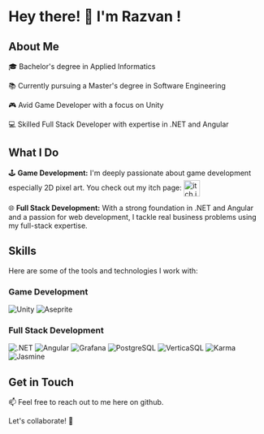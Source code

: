 # Hey there! 👋 I'm Razvan !

## About Me

🎓 Bachelor's degree in Applied Informatics

📚 Currently pursuing a Master's degree in Software Engineering

🎮 Avid Game Developer with a focus on Unity

💻 Skilled Full Stack Developer with expertise in .NET and Angular


## What I Do

🕹️ **Game Development:** I'm deeply passionate about game development especially 2D pixel art. You check out my itch page: <a target="_blank" rel="noopener noreferrer" href="https://xpanderex.itch.io">
  <img align="center" alt="itch.io" width="32px" src="https://static-00.iconduck.com/assets.00/itch-io-icon-2048x2048-i6hzclad.png" />
</a> 

🌐 **Full Stack Development:** With a strong foundation in .NET and Angular and a passion for web development, I tackle real business problems using my full-stack expertise.

## Skills

Here are some of the tools and technologies I work with:

### Game Development
![Unity](https://img.shields.io/badge/-Unity-000000?style=flat&logo=unity&logoColor=white)
![Aseprite](https://img.shields.io/badge/-Aseprite-7D929E?style=flat&logo=aseprite&logoColor=white)

### Full Stack Development
![.NET](https://img.shields.io/badge/-.NET-5C2D91?style=flat&logo=.net&logoColor=white)
![Angular](https://img.shields.io/badge/-Angular-DD0031?style=flat&logo=angular&logoColor=white)
![Grafana](https://img.shields.io/badge/-Grafana-F46800?style=flat&logo=grafana&logoColor=white)
![PostgreSQL](https://img.shields.io/badge/-PostgreSQL-336791?style=flat&logo=postgresql&logoColor=white)
![VerticaSQL](https://img.shields.io/badge/-VerticaSQL-0C2340?style=flat&logo=verticasql&logoColor=white)
![Karma](https://img.shields.io/badge/-Karma-61DAFB?style=flat&logo=karma&logoColor=white)
![Jasmine](https://img.shields.io/badge/-Jasmine-8A4182?style=flat&logo=jasmine&logoColor=white)

## Get in Touch

📫 Feel free to reach out to me here on github.

Let's collaborate! 🚀
